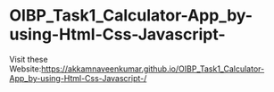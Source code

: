 # OIBP_Task1_Calculator-App_by-using-Html-Css-Javascript-
Visit these Website:https://akkamnaveenkumar.github.io/OIBP_Task1_Calculator-App_by-using-Html-Css-Javascript-/
